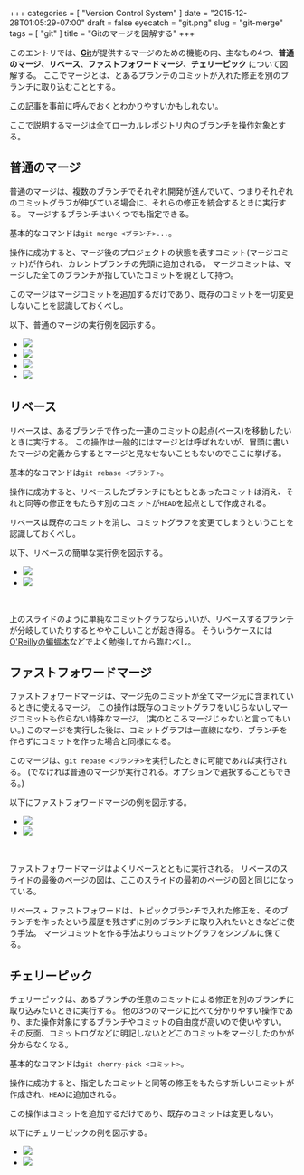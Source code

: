 +++
categories = [ "Version Control System" ]
date = "2015-12-28T01:05:29-07:00"
draft = false
eyecatch = "git.png"
slug = "git-merge"
tags = [ "git" ]
title = "Gitのマージを図解する"
+++

このエントリでは、[__Git__](https://git-scm.com/)が提供するマージのための機能の内、主なもの4つ、__普通のマージ__、__リベース__、__ファストフォワードマージ__、__チェリーピック__ について図解する。
ここでマージとは、とあるブランチのコミットが入れた修正を別のブランチに取り込むこととする。

[この記事](http://tbd.kaitoy.xyz/2015/12/27/git-repository/)を事前に呼んでおくとわかりやすいかもしれない。

ここで説明するマージは全てローカルレポジトリ内のブランチを操作対象とする。

## 普通のマージ
普通のマージは、複数のブランチでそれぞれ開発が進んでいて、つまりそれぞれのコミットグラフが伸びている場合に、それらの修正を統合するときに実行する。
マージするブランチはいくつでも指定できる。

基本的なコマンドは`git merge <ブランチ>...`。

操作に成功すると、マージ後のプロジェクトの状態を表すコミット(マージコミット)が作られ、カレントブランチの先頭に追加される。
マージコミットは、マージした全てのブランチが指していたコミットを親として持つ。

このマージはマージコミットを追加するだけであり、既存のコミットを一切変更しないことを認識しておくべし。

以下、普通のマージの実行例を図示する。

<ul class="bxslider">
  <li><img src="/images/git-merge/git_merge/スライド1.PNG" /></li>
  <li><img src="/images/git-merge/git_merge/スライド2.PNG" /></li>
  <li><img src="/images/git-merge/git_merge/スライド3.PNG" /></li>
  <li><img src="/images/git-merge/git_merge/スライド4.PNG" /></li>
</ul>

## リベース
リベースは、あるブランチで作った一連のコミットの起点(ベース)を移動したいときに実行する。
この操作は一般的にはマージとは呼ばれないが、冒頭に書いたマージの定義からするとマージと見なせないこともないのでここに挙げる。

基本的なコマンドは`git rebase <ブランチ>`。

操作に成功すると、リベースしたブランチにもともとあったコミットは消え、それと同等の修正をもたらす別のコミットが`HEAD`を起点として作成される。

リベースは既存のコミットを消し、コミットグラフを変更てしまうということを認識しておくべし。

以下、リベースの簡単な実行例を図示する。

<ul class="bxslider">
  <li><img src="/images/git-merge/git_rebase/スライド1.PNG" /></li>
  <li><img src="/images/git-merge/git_rebase/スライド2.PNG" /></li>
</ul>

<br>

上のスライドのように単純なコミットグラフならいいが、リベースするブランチが分岐していたりするとややこしいことが起き得る。
そういうケースには[O'Reillyの蝙蝠本](https://www.oreilly.co.jp/books/9784873114408/)などでよく勉強してから臨むべし。

## ファストフォワードマージ
ファストフォワードマージは、マージ先のコミットが全てマージ元に含まれているときに使えるマージ。
この操作は既存のコミットグラフをいじらないしマージコミットも作らない特殊なマージ。
(実のところマージじゃないと言ってもいい。)
このマージを実行した後は、コミットグラフは一直線になり、ブランチを作らずにコミットを作った場合と同様になる。

このマージは、`git rebase <ブランチ>`を実行したときに可能であれば実行される。
(でなければ普通のマージが実行される。オプションで選択することもできる。)

以下にファストフォワードマージの例を図示する。

<ul class="bxslider">
  <li><img src="/images/git-merge/git_ff/スライド1.PNG" /></li>
  <li><img src="/images/git-merge/git_ff/スライド2.PNG" /></li>
</ul>

<br>

ファストフォワードマージはよくリベースとともに実行される。
リベースのスライドの最後のページの図は、ここのスライドの最初のページの図と同じになっている。

リベース + ファストフォワードは、トピックブランチで入れた修正を、そのブランチを作ったという履歴を残さずに別のブランチに取り入れたいときなどに使う手法。
マージコミットを作る手法よりもコミットグラフをシンプルに保てる。

## チェリーピック
チェリーピックは、あるブランチの任意のコミットによる修正を別のブランチに取り込みたいときに実行する。
他の3つのマージに比べて分かりやすい操作であり、また操作対象にするブランチやコミットの自由度が高いので使いやすい。
その反面、コミットログなどに明記しないとどこのコミットをマージしたのかが分からなくなる。

基本的なコマンドは`git cherry-pick <コミット>`。

操作に成功すると、指定したコミットと同等の修正をもたらす新しいコミットが作成され、`HEAD`に追加される。

この操作はコミットを追加するだけであり、既存のコミットは変更しない。

以下にチェリーピックの例を図示する。

<ul class="bxslider">
  <li><img src="/images/git-merge/git_cherry-pick/スライド1.PNG" /></li>
  <li><img src="/images/git-merge/git_cherry-pick/スライド2.PNG" /></li>
</ul>
